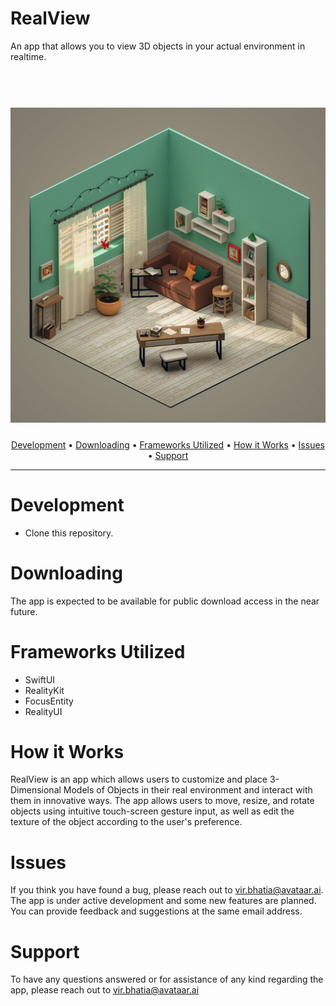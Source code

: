 # RealView
An app that allows you to view 3D objects in your actual environment in realtime.
 
<h1 align="center">
 	<br>
	<a href="">
		<img 
		     src="https://github.com/VirBhatia10/3DAppDev/blob/main/TestAR/Resources/Assets/appstore.png?raw=true" 
		     alt="Codeword iOS">
	</a>
</h1>

<h4 align="center"><project_name></h4>

<p align="center">
  <a href="#development">Development</a> •
  <a href="#downloading">Downloading</a> •
  <a href="#frameworks-utilized">Frameworks Utilized</a> •
  <a href="#how-it-works">How it Works</a> •
  <a href="#issues">Issues</a> •
  <a href="#support">Support</a>
</p>

---

# Development
- Clone this repository.

# Downloading
The app is expected to be available for public download access in the near future.

# Frameworks Utilized
- SwiftUI
- RealityKit
- FocusEntity
- RealityUI

# How it Works
RealView is an app which allows users to customize and place 3-Dimensional Models of Objects in their real environment and interact with them in innovative ways. The app allows users to move, resize, and rotate objects using intuitive touch-screen gesture input, as well as edit the texture of the object according to the user's preference.

# Issues
If you think you have found a bug, please reach out to vir.bhatia@avataar.ai. The app is under active development and some new features are planned. You can provide feedback and suggestions at the same email address.
	    
# Support
To have any questions answered or for assistance of any kind regarding the app, please reach out to vir.bhatia@avataar.ai
